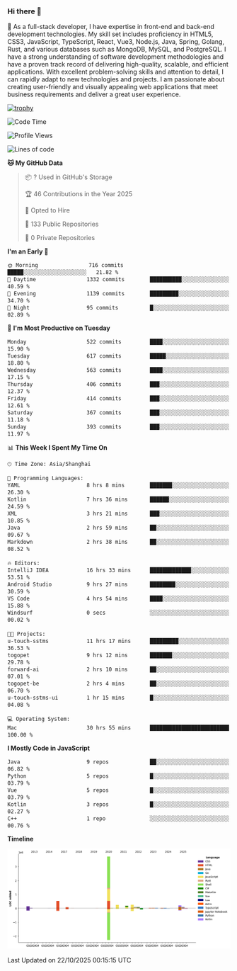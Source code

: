 ### Hi there 👋

🌱 As a full-stack developer, I have expertise in front-end and back-end development technologies. My skill set includes proficiency in HTML5, CSS3, JavaScript, TypeScript, React, Vue3, Node.js, Java, Spring, Golang, Rust, and various databases such as MongoDB, MySQL, and PostgreSQL. I have a strong understanding of software development methodologies and have a proven track record of delivering high-quality, scalable, and efficient applications. With excellent problem-solving skills and attention to detail, I can rapidly adapt to new technologies and projects. I am passionate about creating user-friendly and visually appealing web applications that meet business requirements and deliver a great user experience.

[![trophy](https://github-profile-trophy.vercel.app/?username=elton&rank=SECRET,SSS,SS,S,AAA,AA,A&theme=onedark&no-frame=true&margin-w=10)](https://github.com/ryo-ma/github-profile-trophy)

<!--START_SECTION:waka-->
![Code Time](http://img.shields.io/badge/Code%20Time-2%2C011%20hrs%2038%20mins-blue)

![Profile Views](http://img.shields.io/badge/Profile%20Views-1-blue)

![Lines of code](https://img.shields.io/badge/From%20Hello%20World%20I%27ve%20Written-5.9%20million%20lines%20of%20code-blue)

**🐱 My GitHub Data** 

> 📦 ? Used in GitHub's Storage 
 > 
> 🏆 46 Contributions in the Year 2025
 > 
> 💼 Opted to Hire
 > 
> 📜 133 Public Repositories 
 > 
> 🔑 0 Private Repositories 
 > 
**I'm an Early 🐤** 

```text
🌞 Morning                716 commits         █████░░░░░░░░░░░░░░░░░░░░   21.82 % 
🌆 Daytime                1332 commits        ██████████░░░░░░░░░░░░░░░   40.59 % 
🌃 Evening                1139 commits        █████████░░░░░░░░░░░░░░░░   34.70 % 
🌙 Night                  95 commits          █░░░░░░░░░░░░░░░░░░░░░░░░   02.89 % 
```
📅 **I'm Most Productive on Tuesday** 

```text
Monday                   522 commits         ████░░░░░░░░░░░░░░░░░░░░░   15.90 % 
Tuesday                  617 commits         █████░░░░░░░░░░░░░░░░░░░░   18.80 % 
Wednesday                563 commits         ████░░░░░░░░░░░░░░░░░░░░░   17.15 % 
Thursday                 406 commits         ███░░░░░░░░░░░░░░░░░░░░░░   12.37 % 
Friday                   414 commits         ███░░░░░░░░░░░░░░░░░░░░░░   12.61 % 
Saturday                 367 commits         ███░░░░░░░░░░░░░░░░░░░░░░   11.18 % 
Sunday                   393 commits         ███░░░░░░░░░░░░░░░░░░░░░░   11.97 % 
```


📊 **This Week I Spent My Time On** 

```text
🕑︎ Time Zone: Asia/Shanghai

💬 Programming Languages: 
YAML                     8 hrs 8 mins        ███████░░░░░░░░░░░░░░░░░░   26.30 % 
Kotlin                   7 hrs 36 mins       ██████░░░░░░░░░░░░░░░░░░░   24.59 % 
XML                      3 hrs 21 mins       ███░░░░░░░░░░░░░░░░░░░░░░   10.85 % 
Java                     2 hrs 59 mins       ██░░░░░░░░░░░░░░░░░░░░░░░   09.67 % 
Markdown                 2 hrs 38 mins       ██░░░░░░░░░░░░░░░░░░░░░░░   08.52 % 

🔥 Editors: 
IntelliJ IDEA            16 hrs 33 mins      █████████████░░░░░░░░░░░░   53.51 % 
Android Studio           9 hrs 27 mins       ████████░░░░░░░░░░░░░░░░░   30.59 % 
VS Code                  4 hrs 54 mins       ████░░░░░░░░░░░░░░░░░░░░░   15.88 % 
Windsurf                 0 secs              ░░░░░░░░░░░░░░░░░░░░░░░░░   00.02 % 

🐱‍💻 Projects: 
u-touch-sstms            11 hrs 17 mins      █████████░░░░░░░░░░░░░░░░   36.53 % 
togopet                  9 hrs 12 mins       ███████░░░░░░░░░░░░░░░░░░   29.78 % 
forward-ai               2 hrs 10 mins       ██░░░░░░░░░░░░░░░░░░░░░░░   07.01 % 
togopet-be               2 hrs 4 mins        ██░░░░░░░░░░░░░░░░░░░░░░░   06.70 % 
u-touch-sstms-ui         1 hr 15 mins        █░░░░░░░░░░░░░░░░░░░░░░░░   04.08 % 

💻 Operating System: 
Mac                      30 hrs 55 mins      █████████████████████████   100.00 % 
```

**I Mostly Code in JavaScript** 

```text
Java                     9 repos             ██░░░░░░░░░░░░░░░░░░░░░░░   06.82 % 
Python                   5 repos             █░░░░░░░░░░░░░░░░░░░░░░░░   03.79 % 
Vue                      5 repos             █░░░░░░░░░░░░░░░░░░░░░░░░   03.79 % 
Kotlin                   3 repos             █░░░░░░░░░░░░░░░░░░░░░░░░   02.27 % 
C++                      1 repo              ░░░░░░░░░░░░░░░░░░░░░░░░░   00.76 % 
```



**Timeline**

![Lines of Code chart](https://raw.githubusercontent.com/elton/elton/main/assets/bar_graph.png)


 Last Updated on 22/10/2025 00:15:15 UTC
<!--END_SECTION:waka-->

<!--
**elton/elton** is a ✨ _special_ ✨ repository because its `README.md` (this file) appears on your GitHub profile.

Here are some ideas to get you started:

- 🔭 I’m currently working on ...
- 🌱 I’m currently learning ...
- 👯 I’m looking to collaborate on ...
- 🤔 I’m looking for help with ...
- 💬 Ask me about ...
- 📫 How to reach me: ...
- 😄 Pronouns: ...
- ⚡ Fun fact: ...
-->
